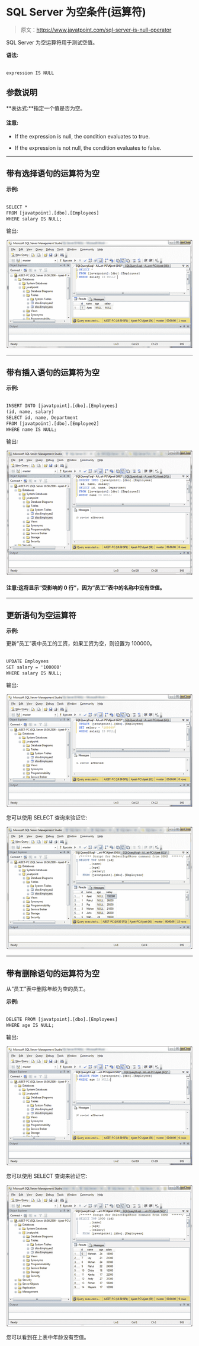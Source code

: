 # SQL Server 为空条件(运算符)

> 原文：<https://www.javatpoint.com/sql-server-is-null-operator>

SQL Server 为空运算符用于测试空值。

**语法:**

```

expression IS NULL

```

## 参数说明

**表达式:**指定一个值是否为空。

#### 注意:

*   If the expression is null, the condition evaluates to true.

*   If the expression is not null, the condition evaluates to false.

* * *

## 带有选择语句的运算符为空

**示例:**

```

SELECT *
FROM [javatpoint].[dbo].[Employees]
WHERE salary IS NULL;

```

输出:

![SQL Is null condition 1](img/ed3246b81bceb37d6ea85306b30667a1.png)

* * *

## 带有插入语句的运算符为空

**示例:**

```

INSERT INTO [javatpoint].[dbo].[Employees]
(id, name, salary)
SELECT id, name, Department
FROM [javatpoint].[dbo].[Employee2]
WHERE name IS NULL;

```

输出:

![SQL Is null condition 2](img/81d2f6916e5741a03d93e34501e2af44.png)

#### 注意:这将显示“受影响的 0 行”，因为“员工”表中的名称中没有空值。

* * *

## 更新语句为空运算符

**示例:**

更新“员工”表中员工的工资，如果工资为空，则设置为 100000。

```

UPDATE Employees
SET salary = '100000'
WHERE salary IS NULL; 

```

输出:

![SQL Is null condition 3](img/a27ffbc5b5957273c11e7596d3761957.png)

您可以使用 SELECT 查询来验证它:

![SQL Is null condition 4](img/2ff3df19418dd2af2f159c5c95b74be6.png)

* * *

## 带有删除语句的运算符为空

从“员工”表中删除年龄为空的员工。

**示例:**

```

DELETE FROM [javatpoint].[dbo].[Employees]
WHERE age IS NULL; 

```

输出:

![SQL Is null condition 5](img/00a1cbe0a61d2acb58c501a4737b0bf6.png)

您可以使用 SELECT 查询来验证它:

![SQL Is null condition 6](img/9d34910ecac1bb33806ac97f94b6bba1.png)

您可以看到在上表中年龄没有空值。